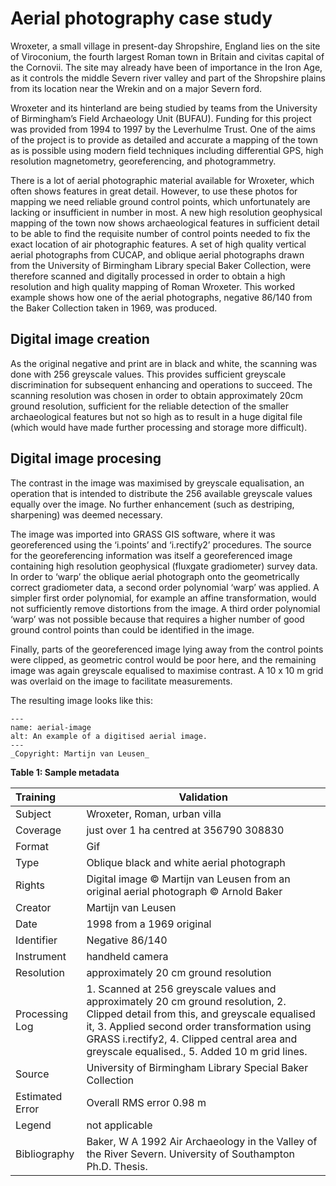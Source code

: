 # Aerial photography case study

Wroxeter, a small village in present-day Shropshire, England lies on the site of Viroconium, the fourth largest Roman town in Britain and civitas capital of the Cornovii. The site may already have been of importance in the Iron Age, as it controls the middle Severn river valley and part of the Shropshire plains from its location near the Wrekin and on a major Severn ford.

Wroxeter and its hinterland are being studied by teams from the University of Birmingham’s Field Archaeology Unit (BUFAU). Funding for this project was provided from 1994 to 1997 by the Leverhulme Trust. One of the aims of the project is to provide as detailed and accurate a mapping of the town as is possible using modern field techniques including differential GPS, high resolution magnetometry, georeferencing, and photogrammetry.

There is a lot of aerial photographic material available for Wroxeter, which often shows features in great detail. However, to use these photos for mapping we need reliable ground control points, which unfortunately are lacking or insufficient in number in most. A new high resolution geophysical mapping of the town now shows archaeological features in sufficient detail to be able to find the requisite number of control points needed to fix the exact location of air photographic features. A set of high quality vertical aerial photographs from CUCAP, and oblique aerial photographs drawn from the University of Birmingham Library special Baker Collection, were therefore scanned and digitally processed in order to obtain a high resolution and high quality mapping of Roman Wroxeter. This worked example shows how one of the aerial photographs, negative 86/140 from the Baker Collection taken in 1969, was produced.

## Digital image creation

As the original negative and print are in black and white, the scanning was done with 256 greyscale values. This provides sufficient greyscale discrimination for subsequent enhancing and operations to succeed. The scanning resolution was chosen in order to obtain approximately 20cm ground resolution, sufficient for the reliable detection of the smaller archaeological features but not so high as to result in a huge digital file (which would have made further processing and storage more difficult).

## Digital image procesing

The contrast in the image was maximised by greyscale equalisation, an operation that is intended to distribute the 256 available greyscale values equally over the image. No further enhancement (such as destriping, sharpening) was deemed necessary.

The image was imported into GRASS GIS software, where it was georeferenced using the ‘i.points’ and ‘i.rectify2’ procedures. The source for the georeferencing information was itself a georeferenced image containing high resolution geophysical (fluxgate gradiometer) survey data. In order to ‘warp’ the oblique aerial photograph onto the geometrically correct gradiometer data, a second order polynomial ‘warp’ was applied. A simpler first order polynomial, for example an affine transformation, would not sufficiently remove distortions from the image. A third order polynomial ‘warp’ was not possible because that requires a higher number of good ground control points than could be identified in the image.

Finally, parts of the georeferenced image lying away from the control points were clipped, as geometric control would be poor here, and the remaining image was again greyscale equalised to maximise contrast. A 10 x 10 m grid was overlaid on the image to facilitate measurements.

The resulting image looks like this:

```{figure} ../images/g2gp_aerial_survey_aprs.png
---
name: aerial-image
alt: An example of a digitised aerial image.
---
_Copyright: Martijn van Leusen_
```

**Table 1: Sample metadata**

|    Training   |   Validation   |
| :------------ | -------------  |
|     Subject   |	Wroxeter, Roman, urban villa    |
|   Coverage    |	just over 1 ha centred at 356790 308830     |
|   Format      |	Gif     |
|   Type        |	Oblique black and white aerial photograph      |
|   Rights      |	Digital image © Martijn van Leusen from an original aerial photograph © Arnold Baker    |
|   Creator     |	Martijn van Leusen      |
|   Date        |	1998 from a 1969 original       |
|   Identifier  |	Negative 86/140     |
|   Instrument  |	handheld camera     |
|   Resolution  |	approximately 20 cm ground resolution   |
|   Processing Log	    | 1. Scanned at 256 greyscale values and approximately 20 cm ground resolution,  2. Clipped detail from this, and greyscale equalised it, 3. Applied second order transformation using GRASS i.rectify2, 4. Clipped central area and greyscale equalised., 5. Added 10 m grid lines.        |
|      Source   |	University of Birmingham Library Special Baker Collection   |
|   Estimated Error     |	Overall RMS error 0.98 m        |
|   Legend      |	not applicable      |
|   Bibliography        |	Baker, W A 1992 Air Archaeology in the Valley of the River Severn. University of Southampton Ph.D. Thesis.	|
